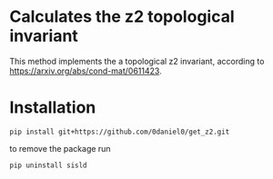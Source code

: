 # Calculates the z2 topological invariant

This method implements the a topological z2 invariant, according to
https://arxiv.org/abs/cond-mat/0611423.

# Installation

    pip install git+https://github.com/0daniel0/get_z2.git
    
    
to remove the package run

    pip uninstall sisld
